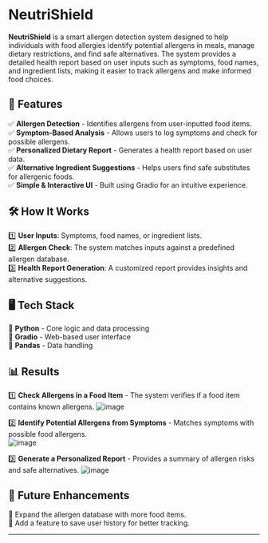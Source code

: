 # NeutriShield

**NeutriShield** is a smart allergen detection system designed to help individuals with food allergies identify potential allergens in meals, manage dietary restrictions, and find safe alternatives. The system provides a detailed health report based on user inputs such as symptoms, food names, and ingredient lists, making it easier to track allergens and make informed food choices.

## 🚀 Features

✅ **Allergen Detection** - Identifies allergens from user-inputted food items.  
✅ **Symptom-Based Analysis** - Allows users to log symptoms and check for possible allergens.  
✅ **Personalized Dietary Report** - Generates a health report based on user data.  
✅ **Alternative Ingredient Suggestions** - Helps users find safe substitutes for allergenic foods.  
✅ **Simple & Interactive UI** - Built using Gradio for an intuitive experience.  

## 🛠 How It Works

1️⃣ **User Inputs**: Symptoms, food names, or ingredient lists.  
2️⃣ **Allergen Check**: The system matches inputs against a predefined allergen database.  
3️⃣ **Health Report Generation**: A customized report provides insights and alternative suggestions.  

## 🖥 Tech Stack

🔹 **Python** - Core logic and data processing  
🔹 **Gradio** - Web-based user interface  
🔹 **Pandas** - Data handling  

## 📊 Results

1️⃣ **Check Allergens in a Food Item** - The system verifies if a food item contains known allergens.
![image](https://github.com/user-attachments/assets/02cf043d-7b8a-425d-8637-0465466d2d3d)

2️⃣ **Identify Potential Allergens from Symptoms** - Matches symptoms with possible food allergens.  
![image](https://github.com/user-attachments/assets/737628a7-7a95-4f6e-9ba4-79d3b963bd95)

3️⃣ **Generate a Personalized Report** - Provides a summary of allergen risks and safe alternatives. 
![image](https://github.com/user-attachments/assets/16b2c707-3492-472d-af1c-ef513eb5d125)

## 🔮 Future Enhancements

🚀 Expand the allergen database with more food items.  
🚀 Add a feature to save user history for better tracking.  

---
